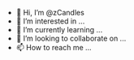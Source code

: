 - 👋 Hi, I’m @zCandles
- 👀 I’m interested in ...
- 🌱 I’m currently learning ...
- 💞️ I’m looking to collaborate on ...
- 📫 How to reach me ...

<!---
zCandles/zCandles is a ✨ special ✨ repository because its `README.md` (this file) appears on your GitHub profile.
You can click the Preview link to take a look at your changes.
--->

